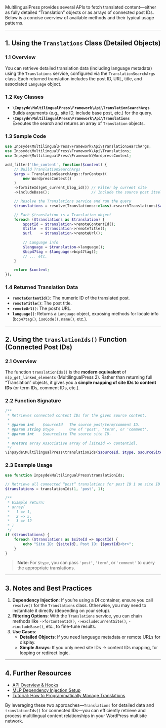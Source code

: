 MultilingualPress provides several APIs to fetch translated content—either as fully detailed “Translation” objects or as arrays of connected post IDs. Below is a concise overview of available methods and their typical usage patterns.

---

## 1. Using the `Translations` Class (Detailed Objects)

### 1.1 Overview

You can retrieve detailed translation data (including language metadata) using the `Translations` service, configured via the `TranslationSearchArgs` class. Each returned translation includes the post ID, URL, title, and associated `Language` object.

### 1.2 Key Classes

- **`\Inpsyde\MultilingualPress\Framework\Api\TranslationSearchArgs`**  
    Builds arguments (e.g., site ID, include base post, etc.) for the query.
- **`\Inpsyde\MultilingualPress\Framework\Api\Translations`**  
    Executes the search and returns an array of `Translation` objects.

### 1.3 Sample Code

```php
use Inpsyde\MultilingualPress\Framework\Api\TranslationSearchArgs;
use Inpsyde\MultilingualPress\Framework\Api\Translations;
use Inpsyde\MultilingualPress\Framework\WordpressContext;

add_filter('the_content', function($content) {
    // Build TranslationSearchArgs
    $args = TranslationSearchArgs::forContext(
        new WordpressContext()
    )
    ->forSiteId(get_current_blog_id()) // Filter by current site
    ->includeBase();                   // Include the source post itself

    // Resolve the Translations service and run the query
    $translations = resolve(Translations::class)->searchTranslations($args);

    // Each $translation is a Translation object
    foreach ($translations as $translation) {
        $postId = $translation->remoteContentId();
        $title  = $translation->remoteTitle();
        $url    = $translation->remoteUrl();
        
        // Language info
        $language = $translation->language();
        $bcp47tag = $language->bcp47tag();
        // ... etc.
    }

    return $content;
});
```

### 1.4 Returned Translation Data

- **`remoteContentId()`**: The numeric ID of the translated post.
- **`remoteTitle()`**: The post title.
- **`remoteUrl()`**: The post’s URL.
- **`language()`**: Returns a `Language` object, exposing methods for locale info (`bcp47tag()`, `isoCode()`, `name()`, etc.).

---

## 2. Using the `translationIds()` Function (Connected Post IDs)

### 2.1 Overview

The function `translationIds()` is the **modern equivalent** of `mlp_get_linked_elements` (MultilingualPress 2). Rather than returning full “Translation” objects, it gives you a **simple mapping of site IDs to content IDs** (or term IDs, comment IDs, etc.).

### 2.2 Function Signature

```php
/**
 * Retrieves connected content IDs for the given source content.
 *
 * @param int    $sourceId   The source post/term/comment ID.
 * @param string $type       One of 'post', 'term', or 'comment'.
 * @param int    $sourceSite The source site ID.
 *
 * @return array Associative array of [siteId => contentId].
 */
\Inpsyde\MultilingualPress\translationIds($sourceId, $type, $sourceSite);
```

### 2.3 Example Usage

```php
use function Inpsyde\MultilingualPress\translationIds;

// Retrieve all connected “post” translations for post ID 1 on site ID 1.
$translations = translationIds(1, 'post', 1);

/**
 * Example return:
 * array(
 *   1 => 1,
 *   2 => 5,
 *   3 => 12
 * )
 */
if ($translations) {
    foreach ($translations as $siteId => $postId) {
        echo "Site ID: {$siteId}, Post ID: {$postId}<br>";
    }
}
```

> **Note**: For `$type`, you can pass `'post'`, `'term'`, or `'comment'` to query the appropriate translations.

---

## 3. Notes and Best Practices

1. **Dependency Injection**: If you’re using a DI container, ensure you call `resolve()` for the `Translations` class. Otherwise, you may need to instantiate it directly (depending on your setup).
2. **Filtering Options**: With the `Translations` service, you can chain methods like `->forContentId()`, `->excludeCurrentSite()`, `->includeBase()`, etc., to fine-tune results.
3. **Use Cases**:
    - **Detailed Objects**: If you need language metadata or remote URLs for display.
    - **Simple Arrays**: If you only need site IDs → content IDs mapping, for looping or redirect logic.

---

## 4. Further Resources

- [API Overview & Hooks](https://chatgpt.com/g/g-p-677ffd6da894819197dd7cf3a90d93fa-mlp-docs/c/6780001b-80d8-8011-8739-903a6ccdb99d#)
- [MLP Dependency Injection Setup](https://chatgpt.com/g/g-p-677ffd6da894819197dd7cf3a90d93fa-mlp-docs/c/6780001b-80d8-8011-8739-903a6ccdb99d#)
- [Tutorial: How to Programmatically Manage Translations](https://chatgpt.com/g/g-p-677ffd6da894819197dd7cf3a90d93fa-mlp-docs/c/6780001b-80d8-8011-8739-903a6ccdb99d#)

By leveraging these two approaches—`Translations` for detailed data and `translationIds()` for connected IDs—you can efficiently retrieve and process multilingual content relationships in your WordPress multisite network.